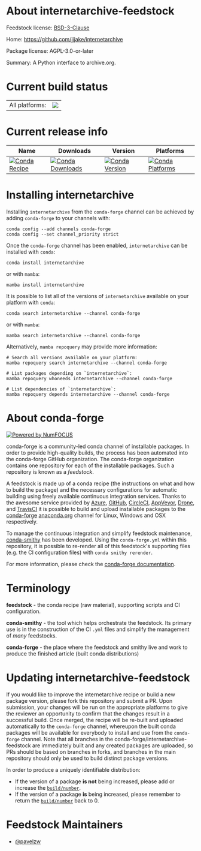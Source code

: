 About internetarchive-feedstock
===============================

Feedstock license: [BSD-3-Clause](https://github.com/conda-forge/internetarchive-feedstock/blob/main/LICENSE.txt)

Home: https://github.com/jjjake/internetarchive

Package license: AGPL-3.0-or-later

Summary: A Python interface to archive.org.

Current build status
====================


<table><tr><td>All platforms:</td>
    <td>
      <a href="https://dev.azure.com/conda-forge/feedstock-builds/_build/latest?definitionId=21173&branchName=main">
        <img src="https://dev.azure.com/conda-forge/feedstock-builds/_apis/build/status/internetarchive-feedstock?branchName=main">
      </a>
    </td>
  </tr>
</table>

Current release info
====================

| Name | Downloads | Version | Platforms |
| --- | --- | --- | --- |
| [![Conda Recipe](https://img.shields.io/badge/recipe-internetarchive-green.svg)](https://anaconda.org/conda-forge/internetarchive) | [![Conda Downloads](https://img.shields.io/conda/dn/conda-forge/internetarchive.svg)](https://anaconda.org/conda-forge/internetarchive) | [![Conda Version](https://img.shields.io/conda/vn/conda-forge/internetarchive.svg)](https://anaconda.org/conda-forge/internetarchive) | [![Conda Platforms](https://img.shields.io/conda/pn/conda-forge/internetarchive.svg)](https://anaconda.org/conda-forge/internetarchive) |

Installing internetarchive
==========================

Installing `internetarchive` from the `conda-forge` channel can be achieved by adding `conda-forge` to your channels with:

```
conda config --add channels conda-forge
conda config --set channel_priority strict
```

Once the `conda-forge` channel has been enabled, `internetarchive` can be installed with `conda`:

```
conda install internetarchive
```

or with `mamba`:

```
mamba install internetarchive
```

It is possible to list all of the versions of `internetarchive` available on your platform with `conda`:

```
conda search internetarchive --channel conda-forge
```

or with `mamba`:

```
mamba search internetarchive --channel conda-forge
```

Alternatively, `mamba repoquery` may provide more information:

```
# Search all versions available on your platform:
mamba repoquery search internetarchive --channel conda-forge

# List packages depending on `internetarchive`:
mamba repoquery whoneeds internetarchive --channel conda-forge

# List dependencies of `internetarchive`:
mamba repoquery depends internetarchive --channel conda-forge
```


About conda-forge
=================

[![Powered by
NumFOCUS](https://img.shields.io/badge/powered%20by-NumFOCUS-orange.svg?style=flat&colorA=E1523D&colorB=007D8A)](https://numfocus.org)

conda-forge is a community-led conda channel of installable packages.
In order to provide high-quality builds, the process has been automated into the
conda-forge GitHub organization. The conda-forge organization contains one repository
for each of the installable packages. Such a repository is known as a *feedstock*.

A feedstock is made up of a conda recipe (the instructions on what and how to build
the package) and the necessary configurations for automatic building using freely
available continuous integration services. Thanks to the awesome service provided by
[Azure](https://azure.microsoft.com/en-us/services/devops/), [GitHub](https://github.com/),
[CircleCI](https://circleci.com/), [AppVeyor](https://www.appveyor.com/),
[Drone](https://cloud.drone.io/welcome), and [TravisCI](https://travis-ci.com/)
it is possible to build and upload installable packages to the
[conda-forge](https://anaconda.org/conda-forge) [anaconda.org](https://anaconda.org/)
channel for Linux, Windows and OSX respectively.

To manage the continuous integration and simplify feedstock maintenance,
[conda-smithy](https://github.com/conda-forge/conda-smithy) has been developed.
Using the ``conda-forge.yml`` within this repository, it is possible to re-render all of
this feedstock's supporting files (e.g. the CI configuration files) with ``conda smithy rerender``.

For more information, please check the [conda-forge documentation](https://conda-forge.org/docs/).

Terminology
===========

**feedstock** - the conda recipe (raw material), supporting scripts and CI configuration.

**conda-smithy** - the tool which helps orchestrate the feedstock.
                   Its primary use is in the construction of the CI ``.yml`` files
                   and simplify the management of *many* feedstocks.

**conda-forge** - the place where the feedstock and smithy live and work to
                  produce the finished article (built conda distributions)


Updating internetarchive-feedstock
==================================

If you would like to improve the internetarchive recipe or build a new
package version, please fork this repository and submit a PR. Upon submission,
your changes will be run on the appropriate platforms to give the reviewer an
opportunity to confirm that the changes result in a successful build. Once
merged, the recipe will be re-built and uploaded automatically to the
`conda-forge` channel, whereupon the built conda packages will be available for
everybody to install and use from the `conda-forge` channel.
Note that all branches in the conda-forge/internetarchive-feedstock are
immediately built and any created packages are uploaded, so PRs should be based
on branches in forks, and branches in the main repository should only be used to
build distinct package versions.

In order to produce a uniquely identifiable distribution:
 * If the version of a package **is not** being increased, please add or increase
   the [``build/number``](https://docs.conda.io/projects/conda-build/en/latest/resources/define-metadata.html#build-number-and-string).
 * If the version of a package **is** being increased, please remember to return
   the [``build/number``](https://docs.conda.io/projects/conda-build/en/latest/resources/define-metadata.html#build-number-and-string)
   back to 0.

Feedstock Maintainers
=====================

* [@pavelzw](https://github.com/pavelzw/)

